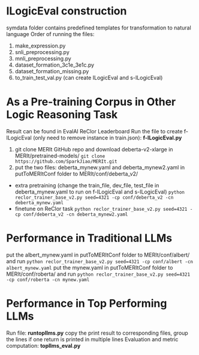 # ILogicEval construction
symdata folder contains predefined templates for transformation to natural language
Order of running the files:
1) make_expression.py
2) snli_preprocessing.py
3) mnli_preprocessing.py
4) dataset_formation_3c1e_3e1c.py
5) dataset_formation_missing.py
6) to_train_test_val.py (can create ILogicEval and s-ILogicEval)


# As a Pre-training Corpus in Other Logic Reasoning Task
Result can be found in EvalAI ReClor Leaderboard
Run the file to create f-ILogicEval (only need to remove instance in train.json): **f-ILogicEval.py**
1) git clone MERIt GitHub repo and download deberta-v2-xlarge in MERIt/pretrained-models/
```git clone https://github.com/SparkJiao/MERIt.git```
2) put the two files: deberta_mynew.yaml and deberta_mynew2.yaml in putToMERItConf folder to MERIt/conf/deberta_v2/
- extra pretraining (change the train_file, dev_file, test_file in deberta_mynew.yaml to run on f-ILogicEval and s-ILogicEval)
```python reclor_trainer_base_v2.py seed=4321 -cp conf/deberta_v2 -cn deberta_mynew.yaml```
- finetune on ReClor task
```python reclor_trainer_base_v2.py seed=4321 -cp conf/deberta_v2 -cn deberta_mynew2.yaml```


# Performance in Traditional LLMs
put the albert_mynew.yaml in putToMERItConf folder to MERIt/conf/albert/ and run
```python reclor_trainer_base_v2.py seed=4321 -cp conf/albert -cn albert_mynew.yaml```
put the mynew.yaml in putToMERItConf folder to MERIt/conf/roberta/ and run
```python reclor_trainer_base_v2.py seed=4321 -cp conf/roberta -cn mynew.yaml```


# Performance in Top Performing LLMs
Run file: **runtopllms.py**
copy the print result to corresponding files, group the lines if one return is printed in multiple lines
Evaluation and metric computation: **topllms_eval.py**
